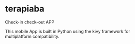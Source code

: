 # terapiaba
Check-in check-out APP


This mobile App is built in Python using the kivy framework for multiplatform compatibility.

